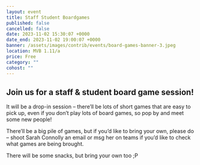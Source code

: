 ```yaml
---
layout: event
title: Staff Student Boardgames
published: false
cancelled: false
date: 2023-11-02 15:30:07 +0000
date_end: 2023-11-02 19:00:07 +0000
banner: /assets/images/contrib/events/board-games-banner-3.jpeg
location: MVB 1.11/a
price: Free
category: ""
cohost: ""
---
```

## Join us for a staff & student board game session!

It will be a drop-in session – there’ll be lots of short games that are easy to pick up, even if you don’t play lots of board games, so pop by and meet some new people!

There’ll be a big pile of games, but if you’d like to bring your own, please do – shoot Sarah Connolly an email or msg her on teams if you’d like to check what games are being brought.

There will be some snacks, but bring your own too ;P
